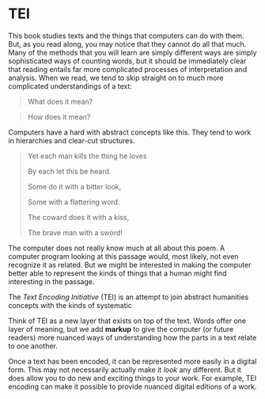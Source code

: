 # TEI


This book studies texts and the things that computers can do with them. But, as you read along, you may notice that they cannot do all that much. Many of the methods that you will learn are simply different ways are simply sophisticated ways of counting words, but it should be immediately clear that reading entails far more complicated processes of interpretation and analysis. When we read, we tend to skip straight on to much more complicated understandings of a text:

> What does it mean?

> How does it mean?

Computers have a hard with abstract concepts like this. They tend to work in hierarchies and clear-cut structures. 

>Yet each man kills the thing he loves
>
>By each let this be heard.
>
>Some do it with a bitter look,
>
>Some with a flattering word.
>
>The coward does it with a kiss,
>
>The brave man with a sword!

The computer does not really know much at all about this poem. A computer program looking at this passage would, most likely, not even recognize it as related. But we might be interested in making the computer better able to represent the kinds of things that a human might find interesting in the passage. 

The *Text Encoding Initiative* (TEI) is an attempt to join abstract humanities concepts with the kinds of systematic 

Think of TEI as a new layer that exists on top of the text. Words offer one layer of meaning, but we add **markup** to give the computer (or future readers) more nuanced ways of understanding how the parts in a text relate to one another.

Once a text has been encoded, it can be represented more easily in a digital form. This may not necessarily actually make it *look* any different. But it does allow you to do new and exciting things to your work. For example, TEI encoding can make it possible to provide nuanced digital editions of a work.